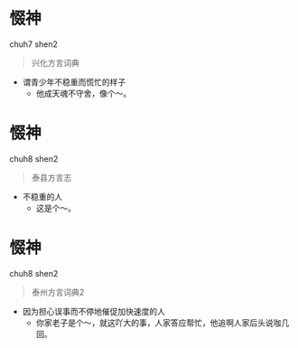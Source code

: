 # 惙神
chuh7 shen2
> 兴化方言词典
- 谓青少年不稳重而慌忙的样子
  - 他成天魂不守舍，像个～。

# 惙神
chuh8 shen2
> 泰县方言志
- 不稳重的人
  - 这是个～。


# 惙神
chuh8 shen2
> 泰州方言词典2
- 因为担心误事而不停地催促加快速度的人
  - 你家老子是个～，就这吖大的事，人家答应帮忙，他追啊人家后头说咖几回。